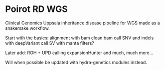 # Poirot RD WGS
 Clinical Genomics Uppsala inheritance disease pipeline for WGS made as a snakemake workflow.

Start with the basics:
alignment with bam
clean bam
call SNV and indels with deepVariant
call SV with manta
filters?

Later add:
ROH + UPD calling
expansionHunter
and much, much more...

Will when possible be updated with hydra-genetics modules instead.
